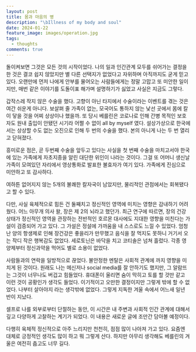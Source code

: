 ```yaml
---
layout: post
title: 몸과 마음의 병
description: "\bIllness of my body and soul"
date: 2024-01-22
feature_image: images/operation.jpg
tags:
  - thoughts
comments: true
---
```

돌이켜보면 그것은 모든 것의 시작이었다. 나의 일과 인간관계 모두를 쉬어가는 결정을 한 것은 결코 쉽지 않았지만 별 다른 선택지가 없었다고 자위하며 아직까지도 굳게 믿고있다. 오랜만에 먼저 나에게 안부를 물어오는 사람들에게는 정말 고맙고 또 미안한 일이지만, <!--more-->매번 같은 이야기를 도돌이표 해가며 설명하기가 싫었고 사실은 지금도 그렇다.

갑작스레 작지 않은 수술을 했다. 고향이 아닌 타지에서 수술이라는 이벤트를 겪는 것은 여간 쉬운게 아니다. 보살펴 줄 가족이 없는, 모국어도 통하지 않는 낯선 곳에서 몸에 칼이 닿을 것을 어찌 상상이나 했을까. 또 당시 베를린은 코로나로 인해 간병 목적인 보호자도 원내 출입이 안됐던 시기라 어쩔 수 없이 all by myself 였다. 설상가상으로 한국에서는 상상할 수도 없는 오진으로 인해 두 번의 수술을 했다. 본의 아니게 나는 두 번 열리고 닫혀졌다.

흥미로운 점은, 곧 두번째 수술을 앞두고 있다는 사실을 첫 번째 수술을 마치고서야 한국에 있는 가족에게 자초지종을 알린 대단한 위인이 나라는 것이다. 그걸 또 어머니 생신날 가족이 모여있던 자리에서 영상통화로 발표한 불효자가 여기 있다. 가족에게 진심으로 미안하고 또 감사하다. 

여하튼 없어지지 않는 5개의 불쾌한 칼자국이 남았지만, 물리적인 관점에서는 회복됐다고 할 수 있다.

다만, 사실 육체적으로 힘든 건 둘째치고 정신적인 영역에 미치는 영향은 감내하기 어려웠다. 어느 아무개 의사 왈, 장은 제 2의 뇌라고 했던가. 최근 연구에 따르면, 장의 건강상태가 정신적인 영역을 관장하는 전반적인 호르몬 대사에도 지대한 영향을 미친다는 가설이 검증되어 가고 있다. 그 가설은 정설에 가까움을 내 스스로도 느낄 수 있었다. 엄청난 양의 항생제로 인해 장건강은 좋을리가 만무했고 음식을 잘 먹지도 못하니 거기서 오는 작디 작은 행복감도 없었다. 세로토닌은 바닥을 치고 코티솔은 넘쳐 흘렀다. 각종 영양제부터 정신과약을 먹어도 별로 소용이 없었다.

사람들과의 연락을 일방적으로 끊었다. 불안정한 멘탈은 사회적 관계에 까지 영향을 미치게 된 것이다. 원래도 나는 메신저나 social media를 잘 안하기도 했지만, 그 알람뜨는 그것이 너무나도 버겁고 힘들었다. 휴대폰이 울리면 숨이 막히고 토를 할 것만 같고 이런 것이 공황인가 생각도 들었다. 이기적이고 오만한 결정이지만 그렇게 밖에 할 수 없었다. 나부터 살아야지 라는 생각밖에 없었다. 그렇게 지독한 겨울 속에서 어느새 일년 반이 지났다. 

셀프로 나를 외부로부터 단절하는 동안, 이 시간은 내 주변과 사회적 인간 관계에 대해서 깊고 다양하게 고찰하는 계기가 되었다. 이 내용은 새로운 글에 조만간 담아볼 예정이다.  

다행히 육체적 정신적으로 아주 느리지만 천천히, 점점 많이 나아져 가고 있다. 요즘엔 대체로 긍정적인 생각도 많이 하고 뭐 그렇게 산다. 하지만 아무리 생각해도 베를린의 겨울은 여전히 춥고도 너무 길다.


